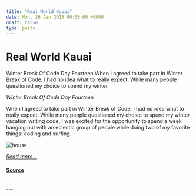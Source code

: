 ```yaml
---
title: "Real World Kauai"
date: Mon, 26 Jan 2015 00:00:00 +0000
draft: false
type: posts
---
```

# Real World Kauai





 Winter Break Of Code Day Fourteen When I agreed to take part in Winter Break of Code, I had no idea what to really expect. While many people questioned my choice to spend my winter

_Winter Break Of Code Day Fourteen_

When I agreed to take part in Winter Break of Code, I had no idea what to really expect. While many people questioned my choice to spend my winter vacation writing code, I was excited for the opportunity to spend a week hanging out with an eclectic group of people while doing two of my favorite things: coding and surfing.

![house](/blog/images/tina-wboc2.jpg)

[_Read more..._](https://signal.org/blog/real-world-kauai/)

#### [Source](https://signal.org/blog/real-world-kauai/)

<br/>
---
